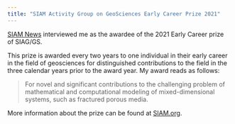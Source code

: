 ```yaml
---
title: "SIAM Activity Group on GeoSciences Early Career Prize 2021"
---
```


[SIAM News](https://sinews.siam.org/Details-Page/june-2021-prize-spotlight#wb) interviewed me as the awardee of the 2021 Early Career prize of SIAG/GS.

This prize is awarded every two years to one individual in their early career in the field of geosciences for distinguished contributions to the field in the three calendar years prior to the award year. My award reads as follows:
> For novel and significant contributions to the challenging problem of mathematical and computational modeling of mixed-dimensional systems, such as fractured porous media.

More information about the prize can be found at [SIAM.org](https://www.siam.org/prizes-recognition/activity-group-prizes/detail/full-prize-specifications/siag-gs-early-career-prize).